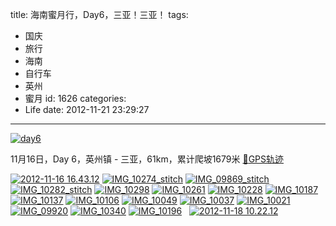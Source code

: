 title: 海南蜜月行，Day6，三亚！三亚！
tags:
  - 国庆
  - 旅行
  - 海南
  - 自行车
  - 英州
  - 蜜月
id: 1626
categories:
  - Life
date: 2012-11-21 23:29:27
---
[![day6](/images/2013/03/day6.jpg)](/images/2013/03/day6.jpg)

11月16日，Day 6，英州镇 - 三亚，61km，累计爬坡1679米 [:bicyclist:GPS轨迹](http://www.endomondo.com/workouts/113650569/581133)
<!--more-->

[![2012-11-16 16.43.12](/images/2013/03/2012-11-16-16.43.12.jpg)](/images/2013/03/2012-11-16-16.43.12.jpg)
[![IMG_10274_stitch](/images/2013/03/IMG_10274_stitch.jpg)](/images/2013/03/IMG_10274_stitch.jpg)
[![IMG_09869_stitch](/images/2013/03/IMG_09869_stitch.jpg)](/images/2013/03/IMG_09869_stitch.jpg)
[![IMG_10282_stitch](/images/2013/03/IMG_10282_stitch.jpg)](/images/2013/03/IMG_10282_stitch.jpg)
[![IMG_10298](/images/2013/03/IMG_10298.jpg)](/images/2013/03/IMG_10298.jpg)
[![IMG_10261](/images/2013/03/IMG_10261.jpg)](/images/2013/03/IMG_10261.jpg)
[![IMG_10228](/images/2013/03/IMG_10228.jpg)](/images/2013/03/IMG_10228.jpg)
[![IMG_10187](/images/2013/03/IMG_10187.jpg)](/images/2013/03/IMG_10187.jpg)
[![IMG_10137](/images/2013/03/IMG_10137.jpg)](/images/2013/03/IMG_10137.jpg)
[![IMG_10106](/images/2013/03/IMG_10106.jpg)](/images/2013/03/IMG_10106.jpg)
[![IMG_10049](/images/2013/03/IMG_10049.jpg)](/images/2013/03/IMG_10049.jpg)
[![IMG_10037](/images/2013/03/IMG_10037.jpg)](/images/2013/03/IMG_10037.jpg)
[![IMG_10021](/images/2013/03/IMG_10021.jpg)](/images/2013/03/IMG_10021.jpg)
[![IMG_09920](/images/2013/03/IMG_09920.jpg)](/images/2013/03/IMG_09920.jpg)
[![IMG_10340](/images/2013/03/IMG_10340.jpg)](/images/2013/03/IMG_10340.jpg)
[![IMG_10196](/images/2013/03/IMG_10196.jpg)](/images/2013/03/IMG_10196.jpg)  
[![2012-11-18 10.22.12](/images/2013/03/2012-11-18-10.22.12.jpg)](/images/2013/03/2012-11-18-10.22.12.jpg)